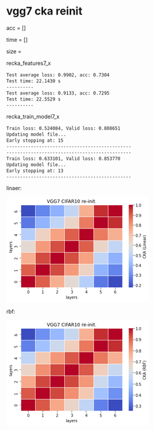 # vgg7 cka reinit
acc = []

time = []

size = 

recka_features7_x
```
Test average loss: 0.9902, acc: 0.7304
Test time: 22.1430 s
----------
Test average loss: 0.9133, acc: 0.7295
Test time: 22.5529 s
----------

```

recka_train_model7_x
```
Train loss: 0.524084, Valid loss: 0.808651
Updating model file...
Early stopping at: 15
----------------------------------------------
----------------------------------------------
Train loss: 0.633101, Valid loss: 0.853770
Updating model file...
Early stopping at: 13
----------------------------------------------

```

linaer:

![recka7linear](recka7linear.png)

rbf:

![recka7rbf](recka7rbf.png)
